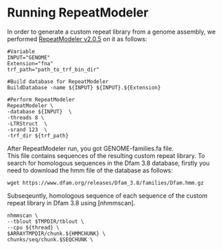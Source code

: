 # Running RepeatModeler
In order to generate a custom repeat library from a genome assembly, we performed [RepeatModeler v2.0.5](https://www.repeatmasker.org/RepeatModeler/) on it as follows:
```
#Variable
INPUT="GENOME"
Extension="fna"
trf_path="path_to_trf_bin_dir"

#Build database for RepeatModeler
BuildDatabase -name ${INPUT} ${INPUT}.${Extension}

#Perform RepeatModeler
RepeatModeler \
-database ${INPUT}  \
-threads 8 \
-LTRStruct  \
-srand 123  \
-trf_dir ${trf_path}
```
After RepeatModeler run, you got GENOME-families.fa file.  
This file contains sequences of the resulting custom repeat library.
To search for homologous sequences in the Dfam 3.8 database, firstly you need to download the hmm file of the database as follows:
```
wget https://www.dfam.org/releases/Dfam_3.8/families/Dfam.hmm.gz
```
Subseqeuntly, homologous sequence of each sequence of the custom repeat library in Dfam 3.8 using [nhmmscan].
```
nhmmscan \
--tblout $TMPDIR/tblout \
--cpu ${thread} \
$ARRAYTMPDIR/chunk.${HMMCHUNK} \
chunks/seq/chunk.$SEQCHUNK \

```
